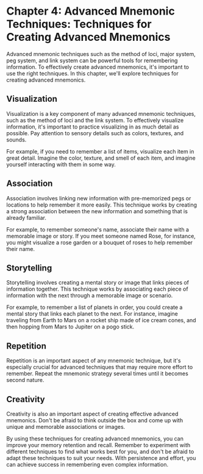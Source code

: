 Chapter 4: Advanced Mnemonic Techniques: Techniques for Creating Advanced Mnemonics
===================================================================================

Advanced mnemonic techniques such as the method of loci, major system, peg system, and link system can be powerful tools for remembering information. To effectively create advanced mnemonics, it's important to use the right techniques. In this chapter, we'll explore techniques for creating advanced mnemonics.

Visualization
-------------

Visualization is a key component of many advanced mnemonic techniques, such as the method of loci and the link system. To effectively visualize information, it's important to practice visualizing in as much detail as possible. Pay attention to sensory details such as colors, textures, and sounds.

For example, if you need to remember a list of items, visualize each item in great detail. Imagine the color, texture, and smell of each item, and imagine yourself interacting with them in some way.

Association
-----------

Association involves linking new information with pre-memorized pegs or locations to help remember it more easily. This technique works by creating a strong association between the new information and something that is already familiar.

For example, to remember someone's name, associate their name with a memorable image or story. If you meet someone named Rose, for instance, you might visualize a rose garden or a bouquet of roses to help remember their name.

Storytelling
------------

Storytelling involves creating a mental story or image that links pieces of information together. This technique works by associating each piece of information with the next through a memorable image or scenario.

For example, to remember a list of planets in order, you could create a mental story that links each planet to the next. For instance, imagine traveling from Earth to Mars on a rocket ship made of ice cream cones, and then hopping from Mars to Jupiter on a pogo stick.

Repetition
----------

Repetition is an important aspect of any mnemonic technique, but it's especially crucial for advanced techniques that may require more effort to remember. Repeat the mnemonic strategy several times until it becomes second nature.

Creativity
----------

Creativity is also an important aspect of creating effective advanced mnemonics. Don't be afraid to think outside the box and come up with unique and memorable associations or images.

By using these techniques for creating advanced mnemonics, you can improve your memory retention and recall. Remember to experiment with different techniques to find what works best for you, and don't be afraid to adapt these techniques to suit your needs. With persistence and effort, you can achieve success in remembering even complex information.
